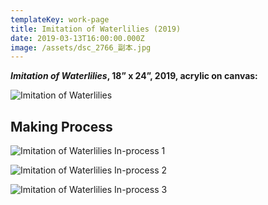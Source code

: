 ```yaml
---
templateKey: work-page
title: Imitation of Waterlilies (2019)
date: 2019-03-13T16:00:00.000Z
image: /assets/dsc_2766_副本.jpg
---
```

***Imitation of Waterlilies*, 18” x 24”, 2019, acrylic on canvas:**

<div class="lines-1"></div>

![Imitation of Waterlilies](/assets/dsc_2766_副本.jpg "Imitation of Waterlilies")

<div class="lines-1"></div>

## Making Process

<div class="lines-1"></div>

![Imitation of Waterlilies In-process 1](/assets/微信图片_20200801215920.jpg "Imitation of Waterlilies In-process 1")

<div class="lines-1"></div>

![Imitation of Waterlilies In-process 2](/assets/微信图片_20200801215927.jpg "Imitation of Waterlilies In-process 2")

<div class="lines-1"></div>

![Imitation of Waterlilies In-process 3](/assets/微信图片_20200801220139.jpg "Imitation of Waterlilies In-process 3")

<div class="lines-1"></div>